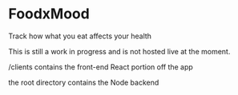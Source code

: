 # FoodxMood
Track how what you eat affects your health

This is still a work in progress and is not hosted live at the moment.

/clients contains the front-end React portion off the app

the root directory contains the Node backend
